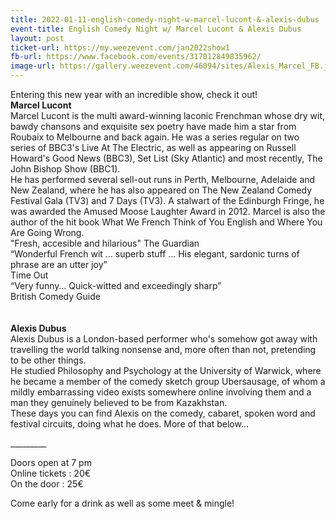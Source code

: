 ```yaml
---
title: 2022-01-11-english-comedy-night-w-marcel-lucont-&-alexis-dubus
event-title: English Comedy Night w/ Marcel Lucont & Alexis Dubus
layout: post
ticket-url: https://my.weezevent.com/jan2022show1
fb-url: https://www.facebook.com/events/317012849835962/
image-url: https://gallery.weezevent.com/46094/sites/Alexis_Marcel_FB.jpg
---
```


<div> Entering this new year with an incredible show, check it out!</div>
<div><strong>Marcel Lucont</strong></div>
<div>Marcel Lucont is the multi award-winning laconic Frenchman whose dry wit, bawdy chansons and exquisite sex poetry have made him a star from Roubaix to Melbourne and back again. He was a series regular on two series of BBC3's Live At The Electric, as well as appearing on Russell Howard's Good News (BBC3), Set List (Sky Atlantic) and most recently, The John Bishop Show (BBC1).</div>
<div>He has performed several sell-out runs in Perth, Melbourne, Adelaide and New Zealand, where he has also appeared on The New Zealand Comedy Festival Gala (TV3) and 7 Days (TV3). A stalwart of the Edinburgh Fringe, he was awarded the Amused Moose Laughter Award in 2012. Marcel is also the author of the hit book What We French Think of You English and Where You Are Going Wrong.</div>
<div>"Fresh, accesible and hilarious" The Guardian</div>
<div>“Wonderful French wit … superb stuff … His elegant, sardonic turns of phrase are an utter joy”<br>
Time Out</div>
<div>“Very funny… Quick-witted and exceedingly sharp”<br>
British Comedy Guide</div>
<div>&nbsp;</div>
<div>&nbsp;</div>
<div><strong>Alexis Dubus</strong></div>
<div>Alexis Dubus is a London-based performer who's somehow got away with travelling the world talking nonsense and, more often than not, pretending to be other things.</div>
<div>He studied Philosophy and Psychology at the University of Warwick, where he became a member of the comedy sketch group Ubersausage, of whom a mildly embarrassing video exists somewhere online involving them and a man they genuinely believed to be from Kazakhstan.</div>
<div>These days you can find Alexis on the comedy, cabaret, spoken word and festival circuits, doing what he does. More of that below...</div>
<p> _________</p>
<p> Doors open at 7 pm<br>
Online tickets : 20€<br>
On the door : 25€</p>
<p>
Come early for a drink as well as some meet &amp; mingle!</p>


